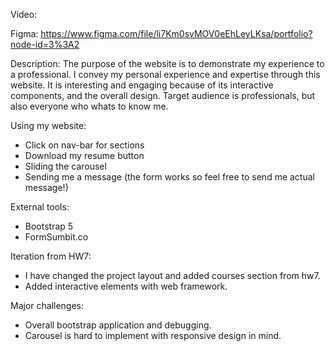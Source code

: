 Video: 

Figma: https://www.figma.com/file/li7Km0svMOV0eEhLeyLKsa/portfolio?node-id=3%3A2

Description:
The purpose of the website is to demonstrate my experience to a professional.
I convey my personal experience and expertise through this website.
It is interesting and engaging because of its interactive components, 
and the overall design.
Target audience is professionals, but also everyone who whats to know me.

Using my website:
- Click on nav-bar for sections
- Download my resume button
- Sliding the carousel
- Sending me a message (the form works so feel free to send me actual message!)

External tools:
- Bootstrap 5
- FormSumbit.co

Iteration from HW7:
- I have changed the project layout and added courses section from hw7.
- Added interactive elements with web framework.

Major challenges:
- Overall bootstrap application and debugging.
- Carousel is hard to implement with responsive design in mind.